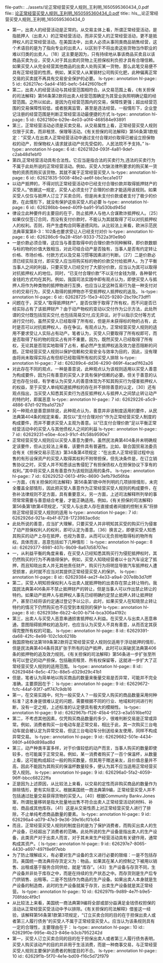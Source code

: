 file-path:: ../assets/论正常经营买受人规则_王利明_1650595360434_0.pdf
file:: [论正常经营买受人规则_王利明_1650595360434_0.pdf](../assets/论正常经营买受人规则_王利明_1650595360434_0.pdf)
title:: hls__论正常经营买受人规则_王利明_1650595360434_0

- 第一，出卖人的经营活动是正常的。从交易主体上看，所谓正常经营活动，是指抵押人（出卖人）的正常经营活动，而非买受人的正常经营活动，更不是抵押权人的正常经营活动。在美国法中，出卖人必须从事同类商品销售经营，这个术语目的是为了指向专业的出卖人，以区别于不将出卖这些货物当作职业的难以归类的出卖人。〔18〕这主要是因为，只有持续地从事该商品买卖且以该商品买卖为业，买受人对于其出卖的货物上无担保权利负担才具有合理信赖。如果买受人从完全经营其他商品的出卖人处购买某一货物，那么此笔交易便不具有正常经营的性质。例如，某买受人从某钢材公司购买化肥，此种偏离正常交易的买卖就不再具有交易安全保护的必要。
  ls-type:: annotation
  hl-page:: 5
  id:: 626217ec-5ad4-4185-befc-5442f601bcff
- 第二，出卖人的经营活动与其经营范围相符合。从交易范围上看，《有关担保的司法解释》第56条第2款将出卖人经营范围确定为其营业执照明确记载的经营范围。之所以如此，是因为在经营范围内的交易，保障性更强；超出经营范围的交易保障性较低，或者脱离监管，甚至是违法经营。一般情形下，企业登记注册的经营范围是判断正常经营活动最便捷的方式
  ls-type:: annotation
  hl-page:: 5
  id:: 6262180e-b29e-4e03-a0f4-468584e93891
- 第三，正常经营活动必须是买卖交易。从交易属性上看，正常经营买受人规则仅限于买卖，而非租赁、保理等活动。《有关担保的司法解释》第56条第1款规定：“买受人在出卖人正常经营活动中通过支付合理对价取得已被设立担保物权的动产，担保物权人请求就该动产优先受偿的，人民法院不予支持。”
  ls-type:: annotation
  hl-page:: 6
  id:: 6262182d-093f-4a81-9def-c2ab48d1ebf0
- 第四,正常经营活动具有合法性。它应当是指合法的买卖行为,违法的买卖行为不属于此处所说的正常经营活动。例如，买受人欠缺法律所要求的购买某一货物的资质而购买该货物，其就不属于正常经营买受人
  ls-type:: annotation
  hl-page:: 6
  id:: 62621835-5008-48e2-ae6f-bbc1eca1e017
- 以动产抵押的，不得对抗正常经营活动中已经支付合理价款并取得抵押财产的买受人。”依据这一规定，买受人必须支付了合理的价款才能适用该规则。如果买受人仅仅与抵押人订立了买卖合同，但是尚未支付价款或者支付了极少的价款，在此情形下，就没有保护这些买受人的必要
  ls-type:: annotation
  hl-page:: 6
  id:: 626286bb-beed-40f9-ba91-91a530bd945d
- 律设立此种要件的主要目的在于，防止抵押人与他人合谋欺诈抵押权人。〔25〕如果仅仅签订合同，而没有支付价款时，不能认为其就取得了可以对抗抵押权人的权利。否则，将产生虚构合同等道德风险。从比较法上来看，欧洲示范民法典草案第8-3：102条也要求受让人已经支付对价
  ls-type:: annotation
  hl-page:: 6
  id:: 626286c6-9a28-45bf-9333-7522a3f0e9b0
- 一是价款必须合理，这应当与善意取得中的合理价款作同种解释，即价款数额与标的物的价值大致相当，对此可结合动产是否独有，当事人是否有约定转让价格、市场价格、付款方式以及交易习惯等因素进行判断。〔27〕二是价款必须已经实际支付，即买受人应当将购买标的物的价款交付给抵押人。为了平衡当事人之间的利益，只要买受人已经交付了大部分价款，应当认为其可以取得对抗抵押权人的地位。同时，“已支付合理价款”不以支付金钱为限，各种替代金钱的方式均在其列。例如，我国司法实践中即有观点认为，即使买受人与抵押人将作为种类物的抵押物进行互换，也应当认定这种互易行为是一种支付对价的交易行为，买受人取得的抵押物亦不受抵押权人抵押权的追及。
  ls-type:: annotation
  hl-page:: 6
  id:: 62628725-15e3-4025-9280-2bc19c73dff1
- 问题在于，买受人“取得抵押财产”，是否仅限于取得了所有权，而不问是否已经实际占有了该抵押财产？由于动产物权的变动以交付作为公示方法，此处所谓的交付既包括现实交付,也包括简易交付,应无异议。对于以指示交付等方式进行交付的，虽然买受人已经取得了所有权，但是并未获得标的物的占有，此时是否可以对抗抵押权人，存在争议。有观点认为，正常经营买受人规则的适用不要求受让人实际占有动产。笔者认为，买受人只要取得了所有权即可，而是否取得了标的物的现实占有并不重要。因为，既然买受人已经取得了所有权，无论其是否现实地取得了占有，都必然产生抵押权追及效力是否阻断的问题。正常经营买受人规则以保护信赖和交易安全与效率为目的，因此，没有理由将尚未取得实际占有但却已经取得所有权的买受人排除
  ls-type:: annotation
  hl-page:: 7
  id:: 626289c4-dd36-4290-869f-4acad1f62a26
- 对此存在不同的观点，一种是善意说，此种观点认为该规则适用以买受人善意为构成要件，因为只有善意的买受人才具有保护信赖的必要。但关于善意的认定也存在分歧，有学者认为买受人的善意体现为不知其购买行为侵害抵押权人的权益，至于买受人单纯知道抵押权的存在并不排除善意的认定，〔30〕还有观点指出，当买受人知悉其买卖行为违反抵押权人与抵押人之间禁止转让动产的特约时，即属恶意
  ls-type:: annotation
  hl-page:: 7
  id:: 62629226-a5c9-4886-87d1-921fba1d72b7
- 另一种观点是善意排除说，此种观点认为，善意并非该制度适用的要件，从民法典第404条的规定来看，其仅以“支付合理对价”作为正常经营买受人制度的构成要件，而并不要求买受人主观为善意。以“已支付合理价款”足以平衡正常经营活动中的买受人与其他债权人之间的利益
  ls-type:: annotation
  hl-page:: 7
  id:: 62629231-e5be-4ce3-91cf-4fc58b9590e7
- 正常经营买受人规则应以买受人善意为要件。虽然民法典第404条并未明确规定该要件，但从比较法上来看，该要件具有普遍性。比如，联合国贸易法委员会有关《担保交易示范法》第34条第4项规定：“在出卖人正常经营过程中出售的有形设保资产的买受人取得其权利不附带担保，但先决条件是，在订立销售协议之时，买受人并不知悉该出售侵犯了有担保债权人在担保协议下享有的权利。”其中将买受人具有善意作为该规则适用的条件。
  ls-type:: annotation
  hl-page:: 7
  id:: 62629252-0613-4f9c-8690-3efb79d56fda
- 一方面，《有关担保的司法解释》第56条第1款中所列明的几项排除情形，未完全覆盖全部情形，因此把买受人善意作为正常经营买受人规则的构成要件，在弥补法律规则不足方面，具有重要意义。另一方面，上述司法解释所列举的事项常常需要与善意结合考量，才能正确适用。例如，《有关担保的司法解释》第56条第1款第4项规定，“买受人与出卖人存在直接或者间接的控制关系”将排除正常经营买受人规则的适用
  ls-type:: annotation
  hl-page:: 7
  id:: 6262926d-921a-4b4f-8728-1723983ac6dc
- 此处所说的善意，应当扩大理解，只要买受人并非明知其买受的购买行为侵害了动产担保权利人的权利，即可认定为善意。〔36〕换言之，即便买受人知悉其购买的动产上存在抵押，也视为善意，从而可以无负担地取得标的物所有权。具体而言，恶意包括如下几种情形：
  ls-type:: annotation
  hl-page:: 8
  id:: 62629377-8981-407c-9b09-8a67d58707ec
- 一，从利益平衡的角度来看，在买受人已经知悉其购买行为侵犯抵押权时，其仍然购买的行为不再值得保护。例如，买受人知晓经营者以十台汽车设定了抵押，而且知晓出卖人并无其他责任财产，购买行为将明显导致汽车抵押权人遭受损害，此时就不应当对其提供正常经营买受人的保护。
  ls-type:: annotation
  hl-page:: 8
  id:: 62629384-ae2f-4e33-a9a4-207e8b3d7dff
- 第二，买受人明知担保权利人与出卖人就抵押物的出卖存在禁止转让特约。我国民法典第406条并不禁止抵押财产的转让，但是当事人可以作出禁止转让的特约。如果动产抵押人与抵押权人事先已经明确约定禁止抵押人转让抵押财产，甚至已经将该约定通过登记予以公示，此时，如果买受人在知晓禁止转让特约的情况下仍然购买也不应受到本规则的保护
  ls-type:: annotation
  hl-page:: 8
  id:: 6262938e-6b22-4c00-b714-bca306a4192c
- 第三，出卖人与买受人恶意串通损害抵押权人利益。在买受人与出卖人恶意串通，意图阻碍抵押权的追及时，也应当认为买受人不具有善意，从而否定其获得完整所有权的可能。
  ls-type:: annotation
  hl-page:: 8
  id:: 62629391-da68-42fc-8e98-102c1dc6218b
- 我国原物权法第189条第2款将正常经营买受人规则仅适用于浮动抵押的情形，但是民法典第404条将其扩张于所有的动产抵押，此时可以突破民法典第406条的抵押物的追及效力规则。《有关担保的司法解释》第56条进一步扩张至所有可以登记的动产担保，包括融资租赁、所有权保留等，这就进一步扩大了正常经营买受人规则的适用范围。
  ls-type:: annotation
  hl-page:: 8
  id:: 62629484-8e5c-473c-88e5-d329d29c41b1
- 但是，笔者认为简单地以购买商品的数量来衡量交易是否异常，可能并不完全准确，主要原因在于：
  ls-type:: annotation
  hl-page:: 9
  id:: 62629672-fcfc-44af-93f7-aff747c9db16
- 第一，在交易实践中，何为一般买受人？一般买受人购买的商品数量采用何种标准？这本身是很难认定的问题，需要根据不同的行业、地域和时间进行判断，没有一定之规，上述标准的认定便具有极大的模糊性。
  ls-type:: annotation
  hl-page:: 9
  id:: 6262967b-f126-45b4-9123-e3a5516bef02
- 第二，不考虑其他因素，仅凭购买商品数量的多少，很难判断交易是正常或异常。例如，消费者购买一台电动车是正常交易，相比于此，其一次购买三台电动车就会被认定为异常交易，但这三台电动车分别送给亲友使用，同样不构成异常交易。
  ls-type:: annotation
  hl-page:: 9
  id:: 62629682-501e-4434-980f-a469d898ad8d
- 第三，动产种类丰富多样，对于价值较低的动产而言，当事人购买的数量即使较多，也可能属于正常交易。例如，某一消费者购买了一百个保温杯，从数量上看，这可能构成超过一般的购买数量，但其用于赠送亲友，且价值总量并不高，因此不能因为其购买的保温杯数量较多，便认为其不应当适用正常经营买受人规则。
  ls-type:: annotation
  hl-page:: 9
  id:: 626296a0-5fa2-4059-96ff-bbcc68222ffa
- 正是因为上述原因，从比较法上来看，以交易的定性而非购买商品的数量作为排除情形，更有实际意义。根据美国统一商法典第9编，正常经营买受人并不包括通过批量交易获得货物的买受人。〔40〕根据Community Bankv.Jones案，所谓批量移转是指大批量地出售不符合出卖人正常经营活动的材料、补给、商品或其他库存。〔41〕这是从交易性质上对正常经营买受人进行了排除，不止单纯考虑商品数量的要素。
  ls-type:: annotation
  hl-page:: 9
  id:: 626296a4-a079-47e3-9e36-39e16cf01c64
- 而且，正常经营买受人规则的制度目的是为了保护消费者，而购买出卖人的生产设备，已经超出了消费者的范畴。此处所说的生产设备是指出卖人的生产设备，此类资产对于出卖人而言，对于其未来生产经营活动具有关键作用，通常构成其资产。〔
  ls-type:: annotation
  hl-page:: 9
  id:: 626297e7-8065-4430-a697-497f8e6f7ebb
- 为了防止理解歧义，有必要对生产设备的含义进行必要的限缩：一是不包括存货。美国统一商法典将存货定义为：物品，如果其在某人的控制之下被用以销售、出租或基于服务合同供给，就是“库存”。〔43〕生产设备与存货不同，生产设备并非处于库存之中，而是在持续的生产状态之中。而存货则是生产后专门供销售、出租等。二是不包括作为商品的生产设备。如果出卖人本身就是生产设备的制造商，此时的生产设备就属于存货，出卖生产设备就是其正常经营。
  ls-type:: annotation
  hl-page:: 10
  id:: 626297fb-9d89-4e7f-b9e5-708fddc4f9c1
- 从比较法上来看，美国统一商法典第9编将全部或部分益满足金钱债权担保的活动从正常经营买受活动中予以排除。《有关担保的司法解释》借鉴这一经验，该解释第56条第1款第3项规定，“订立买卖合同的目的在于担保出卖人或者第三人履行债务”的买受人不属于正常经营买受人。应当认为该条规则具有一定的合理性，主要理由在于：
  ls-type:: annotation
  hl-page:: 10
  id:: 62629f0e-995e-4b23-846e-b3cb7952242d
- 第一，买受人订立买卖合同的目的在于担保出卖人或者第三人履行债务表明，买受人购买该动产的目的并非用于生活消费，而是一种商事交易，与正常经营买受人规则主要保护消费者的制度目的不合。
  ls-type:: annotation
  hl-page:: 10
  id:: 62629f1b-5f70-4e1e-bd09-f16c5d72f979